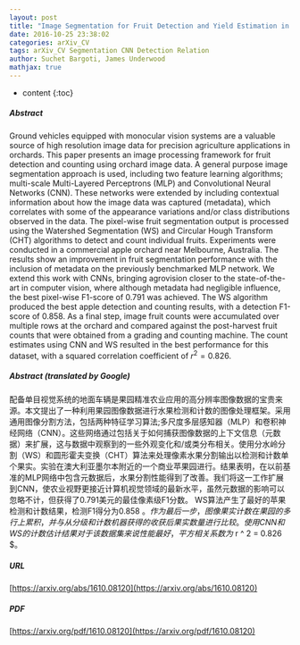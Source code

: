 ```yaml
---
layout: post
title: "Image Segmentation for Fruit Detection and Yield Estimation in Apple Orchards"
date: 2016-10-25 23:38:02
categories: arXiv_CV
tags: arXiv_CV Segmentation CNN Detection Relation
author: Suchet Bargoti, James Underwood
mathjax: true
---
```


* content
{:toc}

##### Abstract
Ground vehicles equipped with monocular vision systems are a valuable source of high resolution image data for precision agriculture applications in orchards. This paper presents an image processing framework for fruit detection and counting using orchard image data. A general purpose image segmentation approach is used, including two feature learning algorithms; multi-scale Multi-Layered Perceptrons (MLP) and Convolutional Neural Networks (CNN). These networks were extended by including contextual information about how the image data was captured (metadata), which correlates with some of the appearance variations and/or class distributions observed in the data. The pixel-wise fruit segmentation output is processed using the Watershed Segmentation (WS) and Circular Hough Transform (CHT) algorithms to detect and count individual fruits. Experiments were conducted in a commercial apple orchard near Melbourne, Australia. The results show an improvement in fruit segmentation performance with the inclusion of metadata on the previously benchmarked MLP network. We extend this work with CNNs, bringing agrovision closer to the state-of-the-art in computer vision, where although metadata had negligible influence, the best pixel-wise F1-score of $0.791$ was achieved. The WS algorithm produced the best apple detection and counting results, with a detection F1-score of $0.858$. As a final step, image fruit counts were accumulated over multiple rows at the orchard and compared against the post-harvest fruit counts that were obtained from a grading and counting machine. The count estimates using CNN and WS resulted in the best performance for this dataset, with a squared correlation coefficient of $r^2=0.826$.

##### Abstract (translated by Google)
配备单目视觉系统的地面车辆是果园精准农业应用的高分辨率图像数据的宝贵来源。本文提出了一种利用果园图像数据进行水果检测和计数的图像处理框架。采用通用图像分割方法，包括两种特征学习算法;多尺度多层感知器（MLP）和卷积神经网络（CNN）。这些网络通过包括关于如何捕获图像数据的上下文信息（元数据）来扩展，这与数据中观察到的一些外观变化和/或类分布相关。使用分水岭分割（WS）和圆形霍夫变换（CHT）算法来处理像素水果分割输出以检测和计数单个果实。实验在澳大利亚墨尔本附近的一个商业苹果园进行。结果表明，在以前基准的MLP网络中包含元数据后，水果分割性能得到了改善。我们将这一工作扩展到CNN，使农业视野更接近计算机视觉领域的最新水平，虽然元数据的影响可以忽略不计，但获得了0.791美元的最佳像素级F1分数。 WS算法产生了最好的苹果检测和计数结果，检测F1得分为0.858 $。作为最后一步，图像果实计数在果园的多行上累积，并与从分级和计数机器获得的收获后果实数量进行比较。使用CNN和WS的计数估计结果对于该数据集来说性能最好，平方相关系数为$ r ^ 2 = 0.826 $。

##### URL
[https://arxiv.org/abs/1610.08120](https://arxiv.org/abs/1610.08120)

##### PDF
[https://arxiv.org/pdf/1610.08120](https://arxiv.org/pdf/1610.08120)

